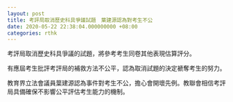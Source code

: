 ```yaml
---
layout: post
title: 考評局取消歷史科具爭議試題　葉建源認為對考生不公
date: 2020-05-22 22:38:04.000000000 +08:00
categories: rthk
---
```


考評局取消歷史科具爭議的試題，將參考考生同卷其他表現估算評分。

有應屆考生批評考評局的補救方法不公平，認為取消試題的決定褫奪考生的努力。

教育界立法會議員葉建源認為事件對考生不公，擔心會開壞先例。教聯會相信考評局具備確保不影響公平評估考生能力的機制。
